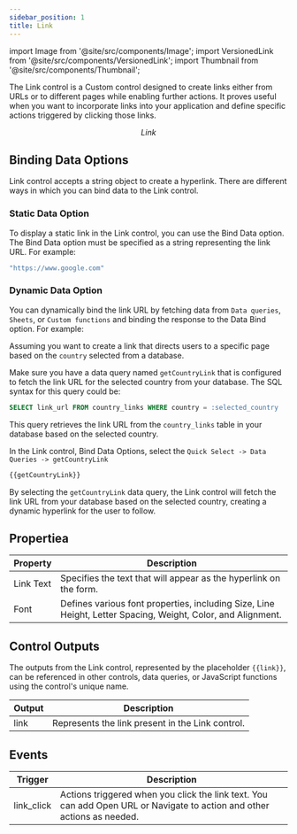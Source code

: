 ```yaml
---
sidebar_position: 1
title: Link
---
```


import Image from '@site/src/components/Image';
import VersionedLink from '@site/src/components/VersionedLink';
import Thumbnail from '@site/src/components/Thumbnail';

The Link control is a Custom control designed to create links either from URLs or to different pages while enabling further actions. It proves useful when you want to incorporate links into your application and define specific actions triggered by clicking those links.

<figure>
  <Thumbnail src="/img/reference/controls/link/preview.jpg" alt="Link" />
  <figcaption align = "center"><i>Link</i></figcaption>
</figure>

## Binding Data Options

Link control accepts a string object to create a hyperlink. There are different ways in which you can bind data to the Link control.

### Static Data Option

To display a static link in the Link control, you can use the Bind Data option. The Bind Data option must be specified as a string representing the link URL. For example:

```js
"https://www.google.com"
```

### Dynamic Data Option

You can dynamically bind the link URL by fetching data from `Data queries`, `Sheets`, or `Custom functions` and binding the response to the Data Bind option. For example:

Assuming you want to create a link that directs users to a specific page based on the `country` selected from a database.

Make sure you have a data query named `getCountryLink` that is configured to fetch the link URL for the selected country from your database. The SQL syntax for this query could be:

```sql
SELECT link_url FROM country_links WHERE country = :selected_country
```

This query retrieves the link URL from the `country_links` table in your database based on the selected country.

In the Link control, Bind Data Options, select the `Quick Select -> Data Queries -> getCountryLink`

```js
{{getCountryLink}}
```

By selecting the `getCountryLink` data query, the Link control will fetch the link URL from your database based on the selected country, creating a dynamic hyperlink for the user to follow.

## Propertiea

| Property   | Description                                                                                           |
|------------|-------------------------------------------------------------------------------------------------------|
| Link Text  | Specifies the text that will appear as the hyperlink on the form.                                   |
| Font       | Defines various font properties, including Size, Line Height, Letter Spacing, Weight, Color, and Alignment. |

## Control Outputs

The outputs from the Link control, represented by the placeholder `{{link}}`, can be referenced in other controls, data queries, or JavaScript functions using the control's unique name.

| Output       | Description                                                                                                  |
|--------------|--------------------------------------------------------------------------------------------------------------|
| link    | Represents the link present in the Link control.                        |

## Events

| Trigger      | Description                                                                                                      |
|--------------|------------------------------------------------------------------------------------------------------------------|
| link_click   | Actions triggered when you click the link text. You can add Open URL or Navigate to action and other actions as needed. |
